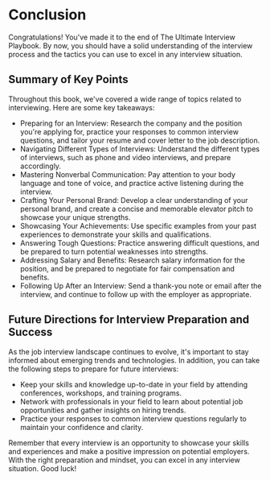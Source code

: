 # Conclusion

Congratulations! You've made it to the end of The Ultimate Interview Playbook. By now, you should have a solid understanding of the interview process and the tactics you can use to excel in any interview situation.

Summary of Key Points
---------------------

Throughout this book, we've covered a wide range of topics related to interviewing. Here are some key takeaways:

* Preparing for an Interview: Research the company and the position you're applying for, practice your responses to common interview questions, and tailor your resume and cover letter to the job description.
* Navigating Different Types of Interviews: Understand the different types of interviews, such as phone and video interviews, and prepare accordingly.
* Mastering Nonverbal Communication: Pay attention to your body language and tone of voice, and practice active listening during the interview.
* Crafting Your Personal Brand: Develop a clear understanding of your personal brand, and create a concise and memorable elevator pitch to showcase your unique strengths.
* Showcasing Your Achievements: Use specific examples from your past experiences to demonstrate your skills and qualifications.
* Answering Tough Questions: Practice answering difficult questions, and be prepared to turn potential weaknesses into strengths.
* Addressing Salary and Benefits: Research salary information for the position, and be prepared to negotiate for fair compensation and benefits.
* Following Up After an Interview: Send a thank-you note or email after the interview, and continue to follow up with the employer as appropriate.

Future Directions for Interview Preparation and Success
-------------------------------------------------------

As the job interview landscape continues to evolve, it's important to stay informed about emerging trends and technologies. In addition, you can take the following steps to prepare for future interviews:

* Keep your skills and knowledge up-to-date in your field by attending conferences, workshops, and training programs.
* Network with professionals in your field to learn about potential job opportunities and gather insights on hiring trends.
* Practice your responses to common interview questions regularly to maintain your confidence and clarity.

Remember that every interview is an opportunity to showcase your skills and experiences and make a positive impression on potential employers. With the right preparation and mindset, you can excel in any interview situation. Good luck!